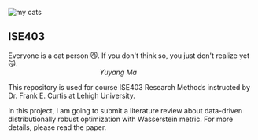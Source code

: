 ![my cats](https://github.com/jyuyangma/private_files/blob/0f7248a609803a908c799e88dbfabbb90f156669/mycats.jpg "Zhong Bao & Xiao Bao")

## ISE403

Everyone is a cat person :smirk_cat:. If you don't think so, you just don't realize yet :kissing_cat:.<br />
&emsp;&emsp;&emsp;&emsp;&emsp;&emsp;&emsp;&emsp;&emsp;&emsp;&emsp;&emsp;&emsp; *Yuyang Ma*

This repository is used for course ISE403 Research Methods instructed by Dr. Frank E. Curtis at Lehigh University.

In this project, I am going to submit a literature review about data-driven distributionally robust optimization with Wasserstein metric. For more details, please read the paper.
